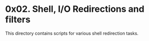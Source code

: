 # 0x02. Shell, I/O Redirections and filters

This directory contains scripts for various shell redirection tasks.
